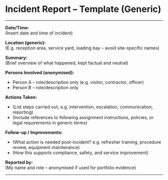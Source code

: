 # Incident Report – Template (Generic)  

---

**Date/Time:**  
(Insert date and time of incident)

**Location (generic):**  
(E.g. reception area, service yard, loading bay – avoid site-specific names)

**Summary:**  
(Brief overview of what happened, kept factual and neutral)

**Persons Involved (anonymised):**  
- Person A – role/description only (e.g. visitor, contractor, officer)  
- Person B – role/description only  

**Actions Taken:**  
- (List steps carried out, e.g. intervention, escalation, communication, reporting)  
- (Include references to following assignment instructions, policies, or legal requirements in generic terms)  

**Follow-up / Improvements:**  
- (What action is needed post-incident? e.g. refresher training, procedure review, equipment maintenance)  
- (How this supports compliance, safety, and service improvement)  

**Reported by:**  
(My name and role – anonymised if used for portfolio evidence)  

---
